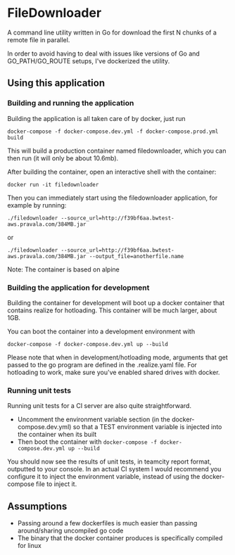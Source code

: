 # FileDownloader

A command line utility written in Go for download the first N chunks of a remote file in parallel. 

In order to avoid having to deal with issues like versions of Go and GO_PATH/GO_ROUTE setups, I've dockerized the utility.

## Using this application

### Building and running the application

Building the application is all taken care of by docker, just run

`docker-compose -f docker-compose.dev.yml -f docker-compose.prod.yml build`

This will build a production container named filedownloader, which you can then run (it will only be about 10.6mb).

After building the container, open an interactive shell with the container:

`docker run -it filedownloader`

Then you can immediately start using the filedownloader application, for example by running:

`./filedownloader --source_url=http://f39bf6aa.bwtest-aws.pravala.com/384MB.jar`

or

`./filedownloader --source_url=http://f39bf6aa.bwtest-aws.pravala.com/384MB.jar --output_file=anotherfile.name`

Note: The container is based on alpine

### Building the application for development

Building the container for development will boot up a docker container that contains realize for hotloading. This container will be much larger, about 1GB.

You can boot the container into a development environment with

`docker-compose -f docker-compose.dev.yml up --build`

Please note that when in development/hotloading mode, arguments that get passed to the go program are defined in the .realize.yaml file. For hotloading to work, make sure you've enabled shared drives with docker.

### Running unit tests

Running unit tests for a CI server are also quite straightforward. 
- Uncomment the environment variable section (in the docker-compose.dev.yml) so that a TEST environment variable is injected into the container when its built
- Then boot the container with `docker-compose -f docker-compose.dev.yml up --build`

You should now see the results of unit tests, in teamcity report format, outputted to your console. In an actual CI system I would recommend you configure it to inject the environment variable, instead of using the docker-compose file to inject it.


## Assumptions
- Passing around a few dockerfiles is much easier than passing around/sharing uncompiled go code
- The binary that the docker container produces is specifically compiled for linux
